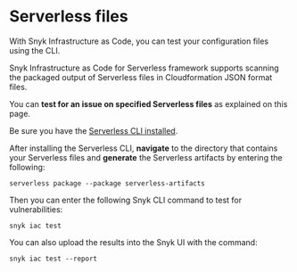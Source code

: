 # Serverless files

With Snyk Infrastructure as Code, you can test your configuration files using the CLI.

Snyk Infrastructure as Code for Serverless framework supports scanning the packaged output of Serverless files in Cloudformation JSON format files.

You can **test for an issue on specified Serverless files** as explained on this page.

Be sure you have the [Serverless CLI installed](https://www.serverless.com/framework/docs/getting-started).

After installing the Serverless CLI, **navigate** to the directory that contains your Serverless files and **generate** the Serverless artifacts by entering the following:

```
serverless package --package serverless-artifacts
```

Then you can enter the following Snyk CLI command to test for vulnerabilities:

```
snyk iac test
```

You can also upload the results into the Snyk UI with the command:

```
snyk iac test --report
```
